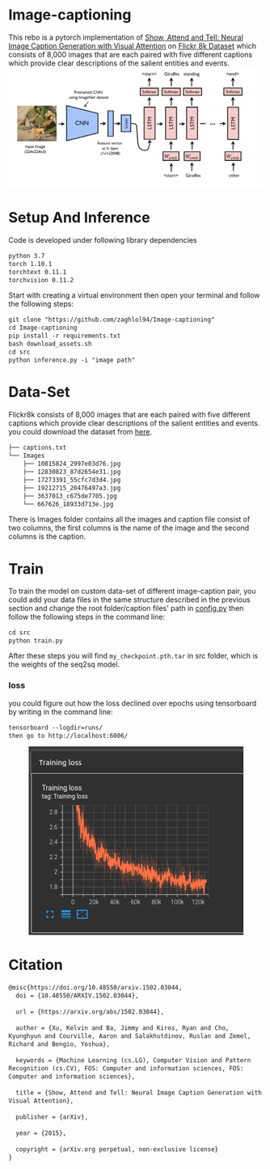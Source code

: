# Image-captioning

This rebo is a pytorch implementation of [Show, Attend and Tell: Neural Image Caption Generation with Visual Attention](https://arxiv.org/abs/1502.03044) on [Flickr 8k Dataset](https://www.kaggle.com/datasets/adityajn105/flickr8k)  which consists of 8,000 images that are each paired with five different captions which provide clear descriptions of the salient entities and events.
![](imgs/model.png)
# Setup And Inference
Code is developed under following library dependencies
```commandline
python 3.7
torch 1.10.1
torchtext 0.11.1
torchvision 0.11.2
```
Start with creating a virtual environment then open your terminal and follow the following steps:
```commandline
git clone "https://github.com/zaghlol94/Image-captioning"
cd Image-captioning
pip install -r requirements.txt
bash download_assets.sh
cd src
python inference.py -i "image path"
```
# Data-Set
Flickr8k consists of 8,000 images that are each paired with five different captions which provide clear descriptions of the salient entities and events.
you could download the dataset from [here](https://www.kaggle.com/datasets/adityajn105/flickr8k).
```commandline
├── captions.txt
└── Images
    ├── 10815824_2997e03d76.jpg
    ├── 12830823_87d2654e31.jpg
    ├── 17273391_55cfc7d3d4.jpg
    ├── 19212715_20476497a3.jpg
    ├── 3637013_c675de7705.jpg
    └── 667626_18933d713e.jpg

```
There is Images folder contains all the images and caption file consist of two columns, the first columns is the name of the image and the second columns is the caption.

# Train
To train the model on custom data-set of different image-caption pair, you could add your data files in the same structure described in the previous section and 
change the root folder/caption files' path in [config.py](https://github.com/zaghlol94/Image-captioning/blob/main/src/config.py)
then follow the following steps in the command line:
```commandline
cd src
python train.py
```
After these steps you will find ```my_checkpoint.pth.tar``` in src folder, which is the weights of the seq2sq model.
### loss
you could figure out how the loss declined over epochs using tensorboard by writing in the command line:
```commandline
tensorboard --logdir=runs/ 
then go to http://localhost:6006/
```
<div style="text-align:center"><img src="imgs/loss.png" /></div>

# Citation
```commandline
@misc{https://doi.org/10.48550/arxiv.1502.03044,
  doi = {10.48550/ARXIV.1502.03044},
  
  url = {https://arxiv.org/abs/1502.03044},
  
  author = {Xu, Kelvin and Ba, Jimmy and Kiros, Ryan and Cho, Kyunghyun and Courville, Aaron and Salakhutdinov, Ruslan and Zemel, Richard and Bengio, Yoshua},
  
  keywords = {Machine Learning (cs.LG), Computer Vision and Pattern Recognition (cs.CV), FOS: Computer and information sciences, FOS: Computer and information sciences},
  
  title = {Show, Attend and Tell: Neural Image Caption Generation with Visual Attention},
  
  publisher = {arXiv},
  
  year = {2015},
  
  copyright = {arXiv.org perpetual, non-exclusive license}
}

```